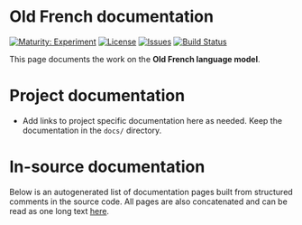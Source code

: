 # Old French documentation

[![Maturity: Experiment](https://img.shields.io/badge/Maturity-Experiment-black.svg)](https://giellalt.github.io/MaturityClassification.html)
[![License](https://img.shields.io/github/license/giellalt/lang-fro)](https://github.com/giellalt/lang-fro/blob/main/LICENSE)
[![Issues](https://img.shields.io/github/issues/giellalt/lang-fro)](https://github.com/giellalt/lang-fro/issues)
[![Build Status](https://divvun-tc.thetc.se/api/github/v1/repository/giellalt/lang-fro/main/badge.svg)](https://github.com/giellalt/lang-fro/actions)

This page documents the work on the **Old French language model**. 

# Project documentation

* Add links to project specific documentation here as needed. Keep the documentation in the `docs/` directory.

# In-source documentation

Below is an autogenerated list of documentation pages built from structured comments in the source code. All pages are also concatenated and can be read as one long text [here](fro.md).
